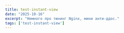 ```yaml
---
title: test-instant-view
date: "2025-10-16"
excerpt: "Немного про тюнинг Nginx, мини анти-ддос."
tags: ['test-instant-view']
---
```

